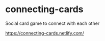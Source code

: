 # connecting-cards
Social card game to connect with each other

https://connecting-cards.netlify.com/

